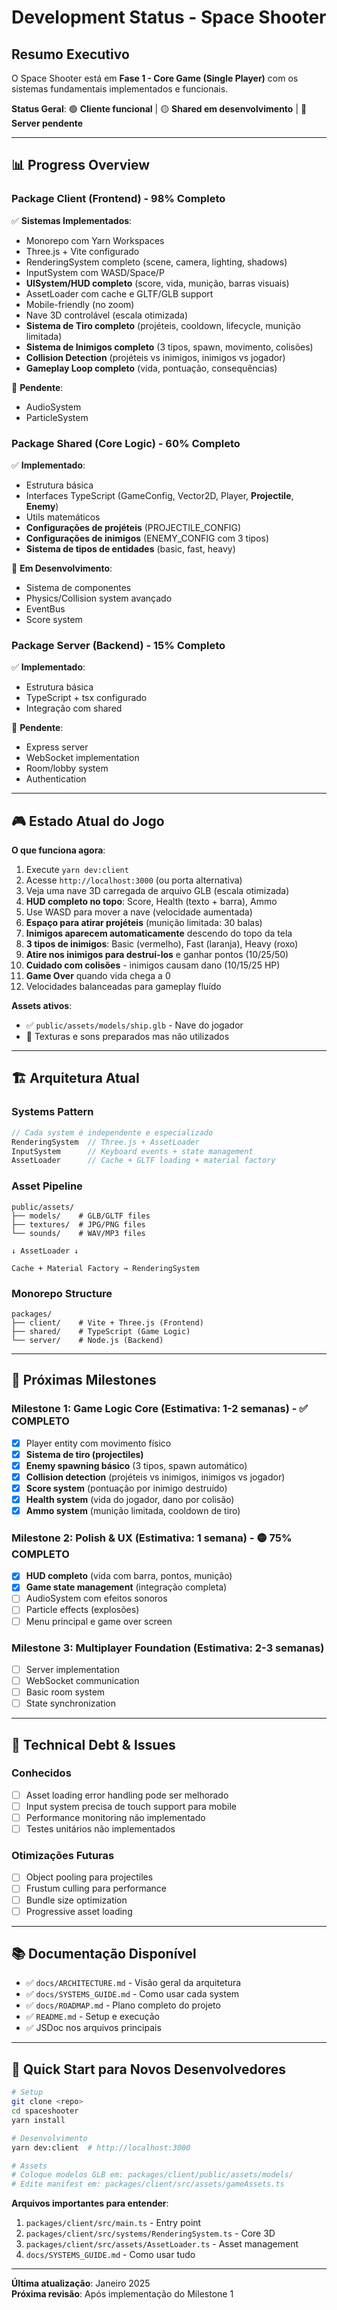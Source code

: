 # Development Status - Space Shooter

## Resumo Executivo

O Space Shooter está em **Fase 1 - Core Game (Single Player)** com os sistemas fundamentais implementados e funcionais.

**Status Geral**: 🟢 **Cliente funcional** | 🟡 **Shared em desenvolvimento** | 🔴 **Server pendente**

---

## 📊 Progress Overview

### Package Client (Frontend) - 98% Completo
✅ **Sistemas Implementados**:
- Monorepo com Yarn Workspaces
- Three.js + Vite configurado
- RenderingSystem completo (scene, camera, lighting, shadows)
- InputSystem com WASD/Space/P
- **UISystem/HUD completo** (score, vida, munição, barras visuais)
- AssetLoader com cache e GLTF/GLB support
- Mobile-friendly (no zoom)
- Nave 3D controlável (escala otimizada)
- **Sistema de Tiro completo** (projéteis, cooldown, lifecycle, munição limitada)
- **Sistema de Inimigos completo** (3 tipos, spawn, movimento, colisões)
- **Collision Detection** (projéteis vs inimigos, inimigos vs jogador)
- **Gameplay Loop completo** (vida, pontuação, consequências)

🚧 **Pendente**:
- AudioSystem
- ParticleSystem

### Package Shared (Core Logic) - 60% Completo
✅ **Implementado**:
- Estrutura básica
- Interfaces TypeScript (GameConfig, Vector2D, Player, **Projectile**, **Enemy**)
- Utils matemáticos
- **Configurações de projéteis** (PROJECTILE_CONFIG)
- **Configurações de inimigos** (ENEMY_CONFIG com 3 tipos)
- **Sistema de tipos de entidades** (basic, fast, heavy)

🚧 **Em Desenvolvimento**:
- Sistema de componentes
- Physics/Collision system avançado
- EventBus
- Score system

### Package Server (Backend) - 15% Completo
✅ **Implementado**:
- Estrutura básica
- TypeScript + tsx configurado
- Integração com shared

🔴 **Pendente**:
- Express server
- WebSocket implementation
- Room/lobby system
- Authentication

---

## 🎮 Estado Atual do Jogo

**O que funciona agora**:
1. Execute `yarn dev:client`
2. Acesse `http://localhost:3000` (ou porta alternativa)
3. Veja uma nave 3D carregada de arquivo GLB (escala otimizada)
4. **HUD completo no topo**: Score, Health (texto + barra), Ammo
5. Use WASD para mover a nave (velocidade aumentada)
6. **Espaço para atirar projéteis** (munição limitada: 30 balas)
7. **Inimigos aparecem automaticamente** descendo do topo da tela
8. **3 tipos de inimigos**: Basic (vermelho), Fast (laranja), Heavy (roxo)
9. **Atire nos inimigos para destruí-los** e ganhar pontos (10/25/50)
10. **Cuidado com colisões** - inimigos causam dano (10/15/25 HP)
11. **Game Over** quando vida chega a 0
12. Velocidades balanceadas para gameplay fluído

**Assets ativos**:
- ✅ `public/assets/models/ship.glb` - Nave do jogador
- 🔄 Texturas e sons preparados mas não utilizados

---

## 🏗️ Arquitetura Atual

### Systems Pattern
```typescript
// Cada system é independente e especializado
RenderingSystem  // Three.js + AssetLoader
InputSystem      // Keyboard events + state management  
AssetLoader      // Cache + GLTF loading + material factory
```

### Asset Pipeline
```
public/assets/
├── models/    # GLB/GLTF files
├── textures/  # JPG/PNG files  
└── sounds/    # WAV/MP3 files

↓ AssetLoader ↓

Cache + Material Factory → RenderingSystem
```

### Monorepo Structure
```
packages/
├── client/    # Vite + Three.js (Frontend)
├── shared/    # TypeScript (Game Logic)
└── server/    # Node.js (Backend)
```

---

## 🎯 Próximas Milestones

### Milestone 1: Game Logic Core (Estimativa: 1-2 semanas) - ✅ COMPLETO
- [x] Player entity com movimento físico
- [x] **Sistema de tiro (projectiles)**
- [x] **Enemy spawning básico** (3 tipos, spawn automático)
- [x] **Collision detection** (projéteis vs inimigos, inimigos vs jogador)
- [x] **Score system** (pontuação por inimigo destruído)
- [x] **Health system** (vida do jogador, dano por colisão)
- [x] **Ammo system** (munição limitada, cooldown de tiro)

### Milestone 2: Polish & UX (Estimativa: 1 semana) - 🟡 75% COMPLETO
- [x] **HUD completo** (vida com barra, pontos, munição)
- [x] **Game state management** (integração completa)
- [ ] AudioSystem com efeitos sonoros
- [ ] Particle effects (explosões)
- [ ] Menu principal e game over screen

### Milestone 3: Multiplayer Foundation (Estimativa: 2-3 semanas)
- [ ] Server implementation
- [ ] WebSocket communication
- [ ] Basic room system
- [ ] State synchronization

---

## 🔧 Technical Debt & Issues

### Conhecidos
- [ ] Asset loading error handling pode ser melhorado
- [ ] Input system precisa de touch support para mobile
- [ ] Performance monitoring não implementado
- [ ] Testes unitários não implementados

### Otimizações Futuras
- [ ] Object pooling para projectiles
- [ ] Frustum culling para performance
- [ ] Bundle size optimization
- [ ] Progressive asset loading

---

## 📚 Documentação Disponível

- ✅ `docs/ARCHITECTURE.md` - Visão geral da arquitetura
- ✅ `docs/SYSTEMS_GUIDE.md` - Como usar cada system
- ✅ `docs/ROADMAP.md` - Plano completo do projeto
- ✅ `README.md` - Setup e execução
- ✅ JSDoc nos arquivos principais

---

## 🚀 Quick Start para Novos Desenvolvedores

```bash
# Setup
git clone <repo>
cd spaceshooter
yarn install

# Desenvolvimento
yarn dev:client  # http://localhost:3000

# Assets
# Coloque modelos GLB em: packages/client/public/assets/models/
# Edite manifest em: packages/client/src/assets/gameAssets.ts
```

**Arquivos importantes para entender**:
1. `packages/client/src/main.ts` - Entry point
2. `packages/client/src/systems/RenderingSystem.ts` - Core 3D
3. `packages/client/src/assets/AssetLoader.ts` - Asset management
4. `docs/SYSTEMS_GUIDE.md` - Como usar tudo

---

**Última atualização**: Janeiro 2025  
**Próxima revisão**: Após implementação do Milestone 1